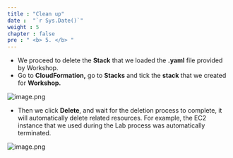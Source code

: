 ```yaml
---
title : "Clean up"
date :  "`r Sys.Date()`" 
weight : 5
chapter : false
pre : " <b> 5. </b> "
---
```

- We proceed to delete the **Stack** that we loaded the **.yaml** file provided by Workshop.
- Go to **CloudFormation,** go to **Stacks** and tick the **stack** that we created for **Workshop.**

![image.png](/images/clean_up/image.png)

- Then we click **Delete**, and wait for the deletion process to complete, it will automatically delete related resources. For example, the EC2 instance that we used during the Lab process was automatically terminated.

![image.png](/images/clean_up/image_1.png)